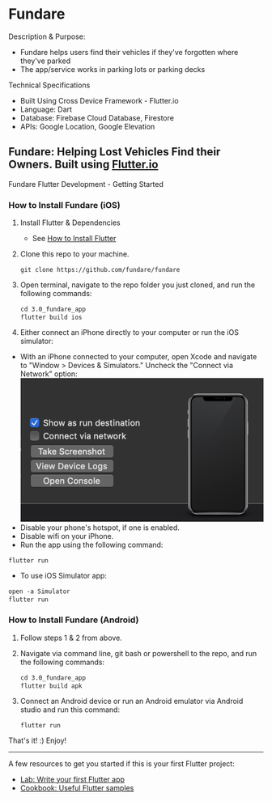 # Fundare 

Description & Purpose: 
  * Fundare helps users find their vehicles if they've forgotten where they've parked
  * The app/service works in parking lots or parking decks

Technical Specifications
  * Built Using Cross Device Framework - Flutter.io
  * Language: Dart
  * Database: Firebase Cloud Database, Firestore
  * APIs: Google Location, Google Elevation

## Fundare: Helping Lost Vehicles Find their Owners. Built using [Flutter.io](https://flutter.io)

Fundare Flutter Development - Getting Started 

### How to Install Fundare (iOS)
1. Install Flutter & Dependencies 
   - See [How to Install Flutter](./README/FLUTTER.md)

2. Clone this repo to your machine.
   ```
   git clone https://github.com/fundare/fundare
   ```

3. Open terminal, navigate to the repo folder you just cloned, and run the following commands:
   ```
   cd 3.0_fundare_app
   flutter build ios
   ```

3. Either connect an iPhone directly to your computer or run the iOS simulator:
  - With an iPhone connected to your computer, open Xcode and navigate to "Window > Devices & Simulators." Uncheck the "Connect via Network" option:
  ![Connect via Network](./README/Xcode_disable.png)
  - Disable your phone's hotspot, if one is enabled. 
  - Disable wifi on your iPhone.
  - Run the app using the following command:
  ```
  flutter run
  ```
  - To use iOS Simulator app:
  ```
  open -a Simulator
  flutter run
  ```
### How to Install Fundare (Android)
1. Follow steps 1 & 2 from above.

2. Navigate via command line, git bash or powershell to the repo, and run the following commands:
   ```
   cd 3.0_fundare_app
   flutter build apk
   ```
3. Connect an Android device or run an Android emulator via Android studio and run this command:
   ```
   flutter run
   ```

That's it! :) Enjoy!

----------------------

A few resources to get you started if this is your first Flutter project:

- [Lab: Write your first Flutter app](https://flutter.dev/docs/get-started/codelab)
- [Cookbook: Useful Flutter samples](https://flutter.dev/docs/cookbook)
